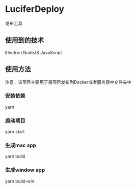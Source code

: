 # LuciferDeploy
发布工具

## 使用到的技术
Electron
NodeJS
JavaScript

## 使用方法
注意：该项目主要用于将项目发布到Docker或者服务器中文件夹中
### 安装依赖
yarn
### 启动项目
yarn start
### 生成mac app
yarn build
### 生成window app
yarn build-win


